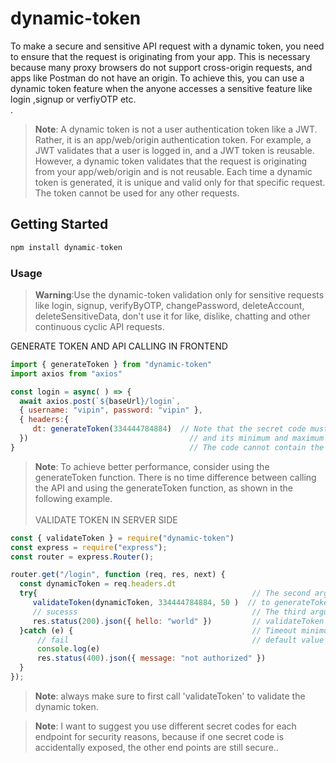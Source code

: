 # dynamic-token
To make a secure and sensitive API request with a dynamic token, you need to ensure that the request is originating from your app. This is necessary because many proxy browsers do not support cross-origin requests, and apps like Postman do not have an origin. To achieve this, you can use a dynamic token feature when the anyone accesses a sensitive feature like login ,signup or verfiyOTP etc.\
.
> __Note__: A dynamic token is not a user authentication token like a JWT. Rather, it is an app/web/origin authentication token. For example, a JWT validates that a user is logged in, and a JWT token is reusable. However, a dynamic token validates that the request is originating from your app/web/origin and is not reusable. Each time a dynamic token is generated, it is unique and valid only for that specific request. The token cannot be used for any other requests.


## Getting Started
```javascript
npm install dynamic-token
```

### Usage
> __Warning__:Use the dynamic-token validation only for sensitive requests like login, signup, verifyByOTP, changePassword, deleteAccount, deleteSensitiveData, don't use it for like, dislike, chatting and other continuous cyclic API requests.

GENERATE TOKEN AND API CALLING IN FRONTEND 
```javascript
import { generateToken } from "dynamic-token"
import axios from "axios"

const login = async( ) => {
  await axios.post(`${baseUrl}/login`, 
  { username: "vipin", password: "vipin" },
  { headers:{
     dt: generateToken(334444784884)  // Note that the secret code must only contain numbers,                                      
  })                                    // and its minimum and maximum lengths must be 9 and 12 digits respectively. 
}                                       // The code cannot contain the digit '0'
```
> __Note__: To achieve better performance, consider using the generateToken function. There is no time difference between calling the API and using the generateToken function, as shown in the following example.\
\
VALIDATE TOKEN IN SERVER SIDE
```javascript
const { validateToken } = require("dynamic-token")
const express = require("express");
const router = express.Router();

router.get("/login", function (req, res, next) {
  const dynamicToken = req.headers.dt
  try{                                                // The second argument must be the secret code that matches the one used
     validateToken(dynamicToken, 334444784884, 50 )  // to generateToken in the frontend API call  against this endpoint. 
     // sucesss                                       // The third argument is timeout that value 50 means generateToken and 
     res.status(200).json({ hello: "world" })         // validateToken between time difference is more then 50ms is invalid request
  }catch (e) {                                        // Timeout minimum value is 50 and maximum value is 600 and 
      // fail                                         // default value is 200 so it is an optional parameter
      console.log(e)
      res.status(400).json({ message: "not authorized" })
  }
});
```
> __Note__:  always make sure to first call 'validateToken' to validate the dynamic token.

> __Note__: I want to suggest you use different secret codes for each endpoint for security reasons, because if one secret code is accidentally exposed, the other end points are still secure..

